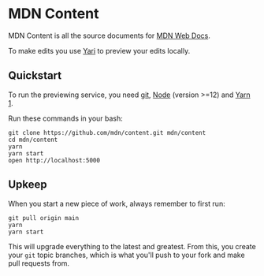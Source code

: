 # MDN Content

MDN Content is all the source documents for
[MDN Web Docs](https://developer.mozilla.org).

To make edits you use [Yari](https://github.com/mdn/content) to preview your
edits locally.

## Quickstart

To run the previewing service, you need [git](https://git-scm.com/),
[Node](https://nodejs.org)
(version >=12) and [Yarn 1](https://classic.yarnpkg.com/en/docs/install).

Run these commands in your bash:

    git clone https://github.com/mdn/content.git mdn/content
    cd mdn/content
    yarn
    yarn start
    open http://localhost:5000

## Upkeep

When you start a new piece of work, always remember to first run:

    git pull origin main
    yarn
    yarn start

This will upgrade everything to the latest and greatest. From this,
you create your `git` topic branches, which is what you'll push to your
fork and make pull requests from.
